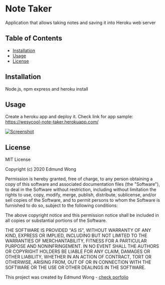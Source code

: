 # Note Taker
Application that allows taking notes and saving it into Heroku web server

## Table of Contents
* [Installation](#installation)
* [Usage](#usage)
* [License](#license)


## Installation
Node.js, npm express and heroku install

## Usage
Create a heroku app and deploy it.
Check link for app sample: https://wesycool-note-taker.herokuapp.com/

[![Screenshot]('./screenshot.png')]('https://wesycool-note-taker.herokuapp.com/')

## License
MIT License

Copyright (c) 2020 Edmund Wong

Permission is hereby granted, free of charge, to any person obtaining a copy
of this software and associated documentation files (the "Software"), to deal
in the Software without restriction, including without limitation the rights
to use, copy, modify, merge, publish, distribute, sublicense, and/or sell
copies of the Software, and to permit persons to whom the Software is
furnished to do so, subject to the following conditions:

The above copyright notice and this permission notice shall be included in all
copies or substantial portions of the Software.

THE SOFTWARE IS PROVIDED "AS IS", WITHOUT WARRANTY OF ANY KIND, EXPRESS OR
IMPLIED, INCLUDING BUT NOT LIMITED TO THE WARRANTIES OF MERCHANTABILITY,
FITNESS FOR A PARTICULAR PURPOSE AND NONINFRINGEMENT. IN NO EVENT SHALL THE
AUTHORS OR COPYRIGHT HOLDERS BE LIABLE FOR ANY CLAIM, DAMAGES OR OTHER
LIABILITY, WHETHER IN AN ACTION OF CONTRACT, TORT OR OTHERWISE, ARISING FROM,
OUT OF OR IN CONNECTION WITH THE SOFTWARE OR THE USE OR OTHER DEALINGS IN THE
SOFTWARE.

This project was created by Edmund Wong - [check porfolio](https://wesycool.github.io/portfolio/)
